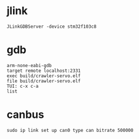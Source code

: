 # jlink
`JLinkGDBServer -device stm32f103c8`

# gdb
```
arm-none-eabi-gdb
target remote localhost:2331
exec build/crawler-servo.elf
file build/crawler-servo.elf
TUI: c-x c-a
list
```

# canbus
`sudo ip link set up can0 type can bitrate 500000`
